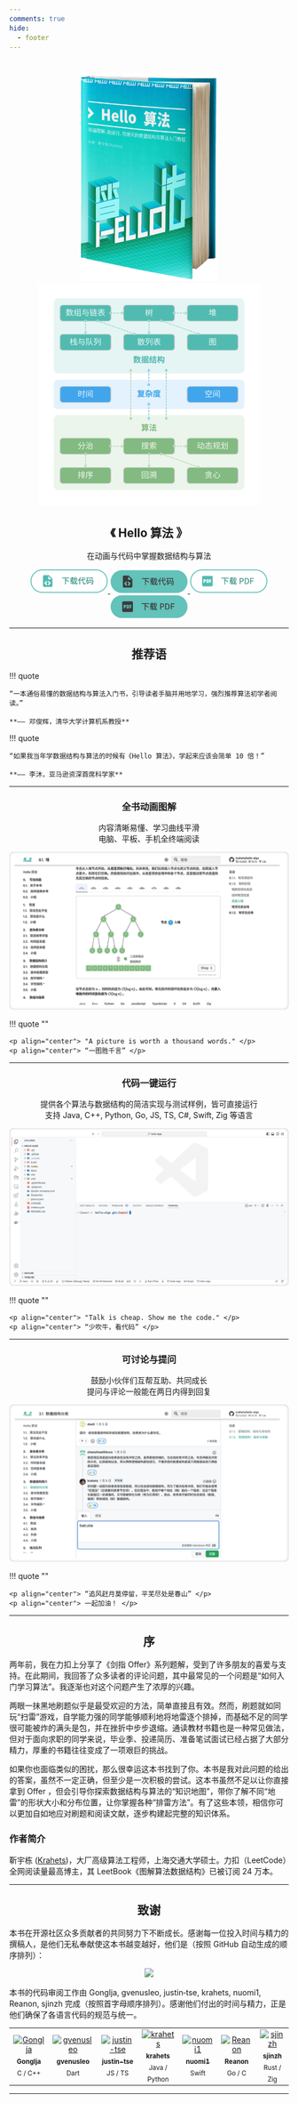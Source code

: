 ```yaml
---
comments: true
hide:
  - footer
---
```


<h1 align="center">  </h1>

<p align="center">
  <img src="index.assets/conceptual_rendering.png" width="250">
  <img src="index.assets/hello_algo_knowledge_map_tp.png" width="400">
</p>

<h2 align="center"> 《 Hello 算法 》</h2>

<p align="center"> 在动画与代码中掌握数据结构与算法 </p>

<p align="center">
  <a href="https://github.com/krahets/hello-algo">
    <img src="index.assets/btn_download_code_light.png#only-light" width="140">
    <img src="index.assets/btn_download_code_dark.png#only-dark" width="140">
  </a>
  <a href="https://github.com/krahets/hello-algo/releases">
    <img src="index.assets/btn_download_pdf_light.png#only-light" width="140">
    <img src="index.assets/btn_download_pdf_dark.png#only-dark" width="140">
  </a>
</p>

---

<h2 align="center"> 推荐语 </h2>

!!! quote

    “一本通俗易懂的数据结构与算法入门书，引导读者手脑并用地学习，强烈推荐算法初学者阅读。”

    **—— 邓俊辉，清华大学计算机系教授**

!!! quote

    “如果我当年学数据结构与算法的时候有《Hello 算法》，学起来应该会简单 10 倍！”

    **—— 李沐，亚马逊资深首席科学家**

---

<h3 align="center"> 全书动画图解 </h3>

<p align="center"> 内容清晰易懂、学习曲线平滑</br>电脑、平板、手机全终端阅读 </p>

![algorithm_animation](index.assets/animation.gif)

!!! quote ""

    <p align="center"> "A picture is worth a thousand words." </p>
    <p align="center"> “一图胜千言” </p>

---

<h3 align="center"> 代码一键运行 </h3>

<p align="center"> 提供各个算法与数据结构的简洁实现与测试样例，皆可直接运行</br>支持 Java, C++, Python, Go, JS, TS, C#, Swift, Zig 等语言 </p>

![running_code](index.assets/running_code.gif)

!!! quote ""

    <p align="center"> "Talk is cheap. Show me the code." </p>
    <p align="center"> “少吹牛，看代码” </p>

---

<h3 align="center"> 可讨论与提问 </h3>

<p align="center"> 鼓励小伙伴们互帮互助、共同成长</br>提问与评论一般能在两日内得到回复 </p>

![comment](index.assets/comment.gif)

!!! quote ""

    <p align="center"> “追风赶月莫停留，平芜尽处是春山” </p>
    <p align="center"> 一起加油！ </p>

---

<h2 align="center"> 序 </h2>

两年前，我在力扣上分享了《剑指 Offer》系列题解，受到了许多朋友的喜爱与支持。在此期间，我回答了众多读者的评论问题，其中最常见的一个问题是“如何入门学习算法”。我逐渐也对这个问题产生了浓厚的兴趣。

两眼一抹黑地刷题似乎是最受欢迎的方法，简单直接且有效。然而，刷题就如同玩“扫雷”游戏，自学能力强的同学能够顺利地将地雷逐个排掉，而基础不足的同学很可能被炸的满头是包，并在挫折中步步退缩。通读教材书籍也是一种常见做法，但对于面向求职的同学来说，毕业季、投递简历、准备笔试面试已经占据了大部分精力，厚重的书籍往往变成了一项艰巨的挑战。

如果你也面临类似的困扰，那么很幸运这本书找到了你。本书是我对此问题的给出的答案，虽然不一定正确，但至少是一次积极的尝试。这本书虽然不足以让你直接拿到 Offer ，但会引导你探索数据结构与算法的“知识地图”，带你了解不同“地雷”的形状大小和分布位置，让你掌握各种“排雷方法”。有了这些本领，相信你可以更加自如地应对刷题和阅读文献，逐步构建起完整的知识体系。

<h3 align="left"> 作者简介 </h3>

靳宇栋 ([Krahets](https://leetcode.cn/u/jyd/))，大厂高级算法工程师，上海交通大学硕士。力扣（LeetCode）全网阅读量最高博主，其 LeetBook《图解算法数据结构》已被订阅 24 万本。

---

<h2 align="center"> 致谢 </h2>

本书在开源社区众多贡献者的共同努力下不断成长。感谢每一位投入时间与精力的撰稿人，是他们无私奉献使这本书越变越好，他们是（按照 GitHub 自动生成的顺序排列）：

<p align="center">
    <a href="https://github.com/krahets/hello-algo/graphs/contributors">
        <img width="550" src="https://contrib.rocks/image?repo=krahets/hello-algo" />
    </a>
</p>

本书的代码审阅工作由 Gonglja, gvenusleo, justin‐tse, krahets, nuomi1, Reanon, sjinzh 完成（按照首字母顺序排列）。感谢他们付出的时间与精力，正是他们确保了各语言代码的规范与统一。

<div class="center-table">
    <table>
        <tbody>
            <td align="center"><a href="https://github.com/Gonglja"><img src="https://avatars.githubusercontent.com/u/39959756?v=4" width="50px;" alt="Gonglja"/><br /><sub><b>Gonglja</b></sub></a><br /><sub>C / C++</sub></td>
            <td align="center"><a href="https://github.com/gvenusleo"><img src="https://avatars.githubusercontent.com/u/79075347?v=4" width="50px;" alt="gvenusleo"/><br /><sub><b>gvenusleo</b></sub></a><br /><sub>Dart</sub></td>
            <td align="center"><a href="https://github.com/justin-tse"><img src="https://avatars.githubusercontent.com/u/24556310?v=4" width="50px;" alt="justin-tse"/><br /><sub><b>justin-tse</b></sub></a><br /><sub>JS / TS</sub></td>
            <td align="center"><a href="https://github.com/krahets"><img src="https://avatars.githubusercontent.com/u/26993056?v=4" width="50px;" alt="krahets"/><br /><sub><b>krahets</b></sub></a><br /><sub>Java / Python</sub></td>
            <td align="center"><a href="https://github.com/nuomi1"><img src="https://avatars.githubusercontent.com/u/3739017?v=4" width="50px;" alt="nuomi1"/><br /><sub><b>nuomi1</b></sub></a><br /><sub>Swift</sub></td>
            <td align="center"><a href="https://github.com/Reanon"><img src="https://avatars.githubusercontent.com/u/22005836?v=4" width="50px;" alt="Reanon"/><br /><sub><b>Reanon</b></sub></a><br /><sub>Go / C</sub></td>
            <td align="center"><a href="https://github.com/sjinzh"><img src="https://avatars.githubusercontent.com/u/99076655?v=4" width="50px;" alt="sjinzh"/><br /><sub><b>sjinzh</b></sub></a><br /><sub>Rust / Zig</sub></td>
        </tbody>
    </table>
</div>

---
